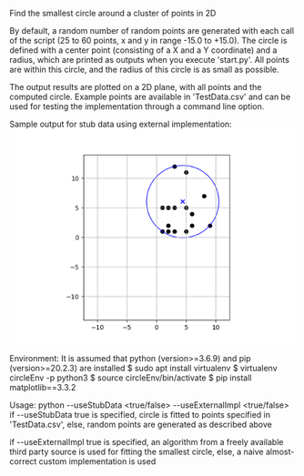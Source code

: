 Find the smallest circle around a cluster of points in 2D

By default, a random number of random points are generated with each call of the script (25 to 60 points, x and y in range -15.0 to +15.0). The circle is defined with a center point (consisting of a X and a Y coordinate) and a radius, which are printed as outputs when you execute 'start.py'. All points are within this circle, and the radius of this circle is as small as possible.

The output results are plotted on a 2D plane, with all points and the computed circle. Example points are available in 'TestData.csv' and can be used for testing the implementation through a command line option.


Sample output for stub data using external implementation: <br>
![Sample output for stub data using external implementation](sampleOutput.jpg)


Environment:
It is assumed that python (version>=3.6.9) and pip (version>=20.2.3) are installed
$ sudo apt install virtualenv
$ virtualenv circleEnv -p python3
$ source circleEnv/bin/activate
$ pip install matplotlib==3.3.2


Usage:
python --useStubData <true/false> --useExternalImpl <true/false> 
if --useStubData true is specified, circle is fitted to points specified in 'TestData.csv', else, random points are generated as described above

if --useExternalImpl true is specified, an algorithm from a freely available third party source is used for fitting the smallest circle, else, a naive almost-correct custom implementation is used